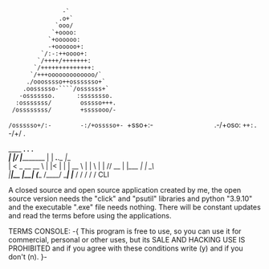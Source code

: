 
                   -`
                  .o+`
                 `ooo/
                `+oooo:
               `+oooooo:
               -+oooooo+:
             `/:-:++oooo+:
            `/++++/+++++++:
           `/++++++++++++++:
          `/+++ooooooooooooo/`
         ./ooosssso++osssssso+`
        .oossssso-````/ossssss+`
       -osssssso.      :ssssssso.
      :osssssss/        osssso+++.
     /ossssssss/        +ssssooo/-
   `/ossssso+/:-        -:/+osssso+-
  `+sso+:-`                 `.-/+oso:
 `++:.                           `-/+/
 .`                                 `
 
 ____  __.             .__         ___.    
|    |/ _|___________  |  | ___.__.\_ |__  
|      < \_  __ \__  \ |  |<   |  | | __ \ 
|    |  \ |  | \// __ \|  |_\___  | | \_\ \
|____|__ \|__|  (____  /____/ ____| |___  /
        \/           \/     \/          \/  CLI
        
A closed source and open source application created by me, the open source version needs the "click" and "psutil" libraries and python "3.9.10" and the executable ".exe" file needs nothing. There will be constant updates and read the terms before using the applications.

TERMS CONSOLE:
-{
This program is free to use, so you can use it for commercial, personal or other uses, but its SALE AND HACKING USE IS PROHIBITED and if you agree with these conditions write (y) and if you don't (n).
}-
                            
                            
